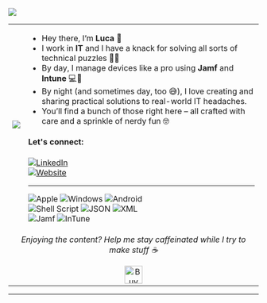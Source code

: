 ![](https://komarev.com/ghpvc/?username=lucaesse&color=blue)
<table>
  <tbody>
    <tr>
      <td><img src="https://media.tenor.com/I3RjM4xQO0kAAAAi/monitors-typing.gif"></td>
      <td>
        <ul>
          <li>Hey there, I’m <strong>Luca</strong> 👋</li>
          <li>I work in <strong>IT</strong> and I have a knack for solving all sorts of technical puzzles 🔧💡</li>
          <li>By day, I manage devices like a pro using <strong>Jamf</strong> and <strong>Intune</strong> 💻📱</li>
          <li>By night (and sometimes day, too 😅), I love creating and sharing practical solutions to real-world IT headaches.</li>
          <li>You’ll find a bunch of those right here – all crafted with care and a sprinkle of nerdy fun 🤓</li>
        </ul>
        <h4>Let's connect:</h4>
        <a href="https://www.linkedin.com/in/luca-scardina/">
        <img src="https://img.shields.io/badge/LinkedIn-%230077B5.svg?logo=indeed&logoColor=white" alt="LinkedIn" target="_blank">
        </a><br />
        <a href="https://www.lukelab.it/">
        <img src="https://img.shields.io/badge/Website-E75400.svg?logo=webtrees&logoColor=white" alt="Website" target="_blank">
        </a>
        <hr>
        <img src="https://img.shields.io/badge/Apple-383838?logo=apple&logoColor=white" alt="Apple">
        <img src="https://img.shields.io/badge/Windows-0078D6?logo=windows&logoColor=white" alt="Windows">
        <img src="https://img.shields.io/badge/Android-3DDC84?logo=android&logoColor=white" alt="Android"><br />
        <img src="https://img.shields.io/badge/shell_script-%23121011.svg?logo=gnu-bash&logoColor=white" alt="Shell Script">
        <img src="https://img.shields.io/badge/JSON-8A2BE2?logo=json&logoColor=white" alt="JSON">
        <img src="https://img.shields.io/badge/XML-350087?logo=htmx&logoColor=white" alt="XML"><br />
        <img src="https://img.shields.io/badge/Jamf-002163?logo=devbox&logoColor=white" alt="Jamf">
        <img src="https://img.shields.io/badge/InTune-0093CA?logo=devbox&logoColor=white" alt="InTune">
      </td>
    </tr>
    <tr>
      <td align="center" colspan="2">
        <p><i>Enjoying the content? Help me stay caffeinated while I try to make stuff ☕</i></p>
        <a href='https://ko-fi.com/N4N11G5OW8' target='_blank'><img height='36' style='border:0px;height:36px;' src='https://storage.ko-fi.com/cdn/kofi6.png?v=6' border='0' alt='Buy Me a Coffee at ko-fi.com' /></a>
      </td>
    </tr>
  </tbody>
</table>
<hr>
